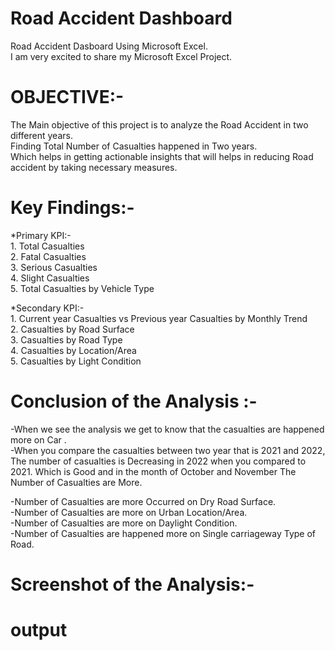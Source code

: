 # Road Accident Dashboard
Road Accident Dasboard Using Microsoft Excel.     
I am very excited to share my Microsoft Excel Project.     
# OBJECTIVE:-
The Main objective of this project is to analyze the Road Accident in two different years.     
Finding Total Number of Casualties happened in Two years.      
Which helps in getting actionable insights that will helps in reducing Road accident by taking necessary measures.      
# Key Findings:-
           
*Primary KPI:-          
     1. Total Casualties      
     2. Fatal Casualties     
     3. Serious Casualties     
     4. Slight Casualties     
     5. Total Casualties by Vehicle Type  
          
*Secondary KPI:-              
     1. Current year Casualties vs Previous year Casualties by Monthly Trend     
     2. Casualties by Road Surface      
     3. Casualties by Road Type      
     4. Casualties by Location/Area       
     5. Casualties by Light Condition       
# Conclusion of the Analysis :-
-When we see the analysis we get to know that the casualties are happened more on Car .          
-When you compare the casualties between two year that is 2021 and 2022, The number of casualties is Decreasing in 2022 when you compared to 2021. Which is Good and in the month of October and November The Number of Casualties are More.        
                                                     
-Number of Casualties are more Occurred on Dry Road Surface.      
-Number of Casualties are more on Urban Location/Area.        
-Number of Casualties are more on Daylight Condition.          
-Number of Casualties are happened more on Single carriageway  Type of  Road.        

# Screenshot of the Analysis:-
# output





